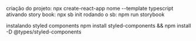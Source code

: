 criação do projeto: npx create-react-app nome --template typescript
ativando story book: npx sb init
rodando o sb: npm run storybook

instalando styled components
npm install styled-components && npm install -D @types/styled-components

